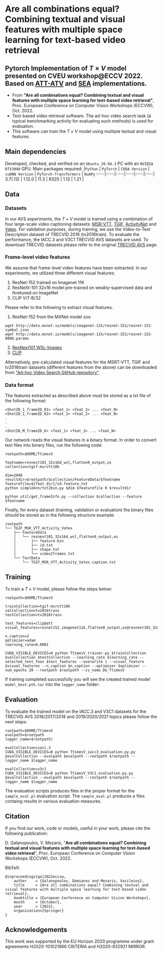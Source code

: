 # Are all combinations equal? Combining textual and visual features with multiple space learning for text-based video retrieval

## Pytorch Implementation of $T \times V$ model presented on CVEU workshop@ECCV 2022. Based on [ATT-ATV](https://github.com/bmezaris/AVS_dual_encoding_attention_network) and [SEA](https://github.com/li-xirong/sea) implementations. 

- From **"Are all combinations equal? Combining textual and visual features with multiple space learning for text-based video retrieval"**, Proc. European Conference on Computer Vision Workshops (ECCVW), Oct. 2022.
- Text-based video retrieval software. The ad-hoc video search task (a typical benchmarking activity for evaluating such methods) is used for evaluation.
- This software can train the $T \times V$ model using multiple textual and visual features.

## Main dependencies
Developed, checked, and verified on an `Ubuntu 20.04.3` PC with an `NVIDIA RTX3090` GPU. Main packages required:
|`Python` | `PyTorch` | `CUDA Version` | `cuDNN Version` | `PyTorch-Transformers` | `NumPy` 
:---:|:---:|:---:|:---:|:---:|:---:|
3.7(.13) | 1.12.0 | 11.3 | 8320 | 1.12 | 1.21 |

## Data

### Datasets
In our AVS experiments, the  $T \times V$ model is trained using a combination of four large-scale video captioning datasets: [MSR-VTT](https://www.microsoft.com/en-us/research/publication/msr-vtt-a-large-video-description-dataset-for-bridging-video-and-language/), [TGIF](https://github.com/raingo/TGIF-Release), [ActivityNet](https://cs.stanford.edu/people/ranjaykrishna/densevid/) and [Vatex](https://eric-xw.github.io/vatex-website/index.html). For validation purposes, during training, we use the Video-to-Text
Description dataset of TRECVID 2016 (tv2016train). To evaluate the performance, the IACC.3 and V3C1 TRECVID AVS datasets are used. To download TRECVID datasets please refer to the original [TRECVID AVS](https://www-nlpir.nist.gov/projects/tv2022/avs.html) page.

### Frame-level video features
We assume that frame-level video features have been extracted. In our experiments, we utilized three different visual features:

1. ResNet-152 trained on Imagenet 11K
2. ResNeXt-101 32x16 model pre-trained on weakly-supervised data and finetuned on ImageNet
3. CLIP ViT-B/32


Please refer to the following to extract visual features.

1. ResNet-152 from the MXNet model zoo

```
wget http://data.mxnet.io/models/imagenet-11k/resnet-152/resnet-152-symbol.json
wget http://data.mxnet.io/models/imagenet-11k/resnet-152/resnet-152-0000.params
```
2. [ResNext101 WSL-Images](https://github.com/facebookresearch/WSL-Images)
3. [CLIP](https://github.com/openai/CLIP) 

Alternatively, pre-calculated visual features for the MSRT-VTT, TGIF and tv2016train datasets (different features from the above) can be downloaded from ["Ad-hoc Video Search GitHub repository"](https://github.com/li-xirong/avs).

### Data format
The features extracted as described above must be stored as a txt file of the following format:

```
<ShotID_1_frameID_01> <feat_1> <feat_2> ... <feat_N>
<ShotID_1_frameID_02> <feat_1> <feat_2> ... <feat_N>
.
.
.
<ShotID_M_frameID_K> <feat_1> <feat_2> ... <feat_N>
```

Our network reads the visual features in a binary format. In order to convert text files into binary files, run the following code:

```
rootpath=$HOME/TtimesV

featname=resnext101_32x16d_wsl,flatten0_output,os
collection=tgif-msrvtt10k

dim=2048
resultdir=$rootpath/$collection/FeatureData/$featname
featurefile=${feat_dir}/id.feature.txt
python simpleknn/txt2bin.py $dim $featurefile 0 $resultdir

python util/get_frameInfo.py --collection $collection --feature $featname
```
Finally, for every dataset (training, validation or evaluation) the binary files should be stored as in the following structure example:
```
rootpath
└── TGIF_MSR_VTT_Activity_Vatex
    ├── FeatureData
    │   └── resnext101_32x16d_wsl,flatten0_output,os
    │       ├── feature.bin
    │       ├── id.txt
    │       ├── shape.txt
    │       └── video2frames.txt
    └── TextData
        └── TGIF_MSR_VTT_Activity_Vatex.caption.txt
```
## Training
To train a $T \times V$ model, please follow the steps below:

```
rootpath=$HOME/TtimesV

trainCollection=tgif-msrvtt10k
valCollection=tv2016train
testCollection=tv2016train

text_features=clip@att
visual_features=resnet152_imagenet11k,flatten0_output,os@resnext101_32x16d_wsl,flatten0_output,os@CLIP_ViT_B_32_output,os

n_caption=2
optimizer=adam
learning_rate=0.0001

CUDA_VISIBLE_DEVICES=0 python TtimesV_trainer.py $trainCollection $valCollection $testCollection --learning_rate $learning_rate --selected_text_feas $text_features --overwrite 1 --visual_feature $visual_features --n_caption $n_caption --optimizer $optimizer --num_epochs 20 --rootpath $rootpath --cv_name DG_TtimesV 
```
If training completed successfully you will see the created trained model `model_best.pth.tar` into the `logger_name` folder:

## Evaluation
To evaluate the trained model on the IACC.3 and V3C1 datasets for the TRECVID AVS 2016/2017/2018 and 2019/2020/2021 topics please follow the next steps:

```
rootpath=$HOME/TtimesV
evalpath=$rootpath
logger_name=$rootpath/

evalCollection=iacc.3
CUDA_VISIBLE_DEVICES=0 python TtimesV_iacc3_evaluation.py.py $evalCollection --evalpath $evalpath --rootpath $rootpath --logger_name $logger_name

evalCollection=v3c1
CUDA_VISIBLE_DEVICES=0 python TtimesV_V3C1_evaluation.py.py $evalCollection --evalpath $evalpath --rootpath $rootpath --logger_name $logger_name
```

The evaluation scripts produces files in the proper format for the `sample_eval.pl` evaluation script. The `sample_eval.pl` produces a files containg results in various evaluation measures.
## Citation

If you find our work, code or models, useful in your work, please cite the following publication:

D. Galanopoulos, V. Mezaris, "<b>Are all combinations equal? Combining textual and visual features with multiple space learning for text-based video retrieval</b>", Proc. European Conference on Computer Vision Workshops (ECCVW), Oct. 2022.

BibTeX:

```
@inproceedings{gal2022eccvw,
    author    = {Galanopoulos, Damianos and Mezaris, Vasileios},
    title     = {Are all combinations equal? Combining textual and visual features with multiple space learning for text-based video retrieval},
    booktitle = {European Conference on Computer Vision Workshops},
    month     = {October},
    year      = {2022},
    organization={Springer}
}
```

## Acknowledgements
This work was supported by the EU Horizon 2020 programme under grant agreements H2020-101021866 CRiTERIA and H2020-832921 MIRROR.
